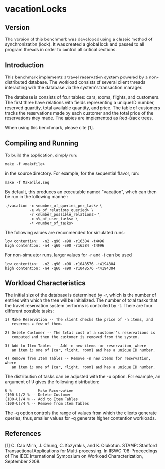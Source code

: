 # vacationLocks

Version
-------
The version of this benchmark was developed using a classic method of synchronization (lock). It was created a global lock and passed to all program threads in order to control all critical sections.


Introduction
------------

This benchmark implements a travel reservation system powered by a
non-distributed database. The workload consists of several client threads
interacting with the database via the system's transaction manager.

The database is consists of four tables: cars, rooms, flights, and customers.
The first three have relations with fields representing a unique ID number,
reserved quantity, total available quantity, and price. The table of customers
tracks the reservations made by each customer and the total price of the
reservations they made. The tables are implemented as Red-Black trees.

When using this benchmark, please cite [1].


Compiling and Running
---------------------

To build the application, simply run:

    make -f <makefile>

in the source directory. For example, for the sequential flavor, run:

    make -f Makefile.seq

By default, this produces an executable named "vacation", which can then be
run in the following manner:

    ./vacation -n <number_of_queries_per_task> \
               -q <%_of_relations_queried> \
               -r <number_possible_relations> \
               -u <%_of_user_tasks> \
               -t <number_of_tasks>

The following values are recommended for simulated runs:

    low contention:  -n2 -q90 -u98 -r16384 -t4096
    high contention: -n4 -q60 -u90 -r16384 -t4096

For non-simulator runs, larger values for -r and -t can be used:

    low contention:  -n2 -q90 -u98 -r1048576 -t4194304
    high contention: -n4 -q60 -u90 -r1048576 -t4194304


Workload Characteristics
------------------------

The initial size of the database is determined by -r, which is the number of
entries with which the tree will be initialized. The number of total tasks that
the travel reservation system performs is controlled by -t. There are four
different possible tasks:

    1) Make Reservation -- The client checks the price of -n items, and
       reserves a few of them.

    2) Delete Customer -- The total cost of a customer's reservations is
       computed and then the customer is removed from the system.

    3) Add to Item Tables -- Add -n new items for reservation, where
       an item is one of {car, flight, room} and has a unique ID number.

    4) Remove from Item Tables -- Remove -n new items for reservation, where
       an item is one of {car, flight, room} and has a unique ID number.

The distribution of tasks can be adjusted with the -u option. For example,
an argument of U gives the following distribution:

    U % ---------- Make Reservation
    (100-U)/2 % -- Delete Customer
    (100-U)/4 % -- Add to Item Tables
    (100-U)/4 % -- Remove from Item Tables

The -q option controls the range of values from which the clients generate
queries; thus, smaller values for -q generate higher contention workloads.


References
----------

[1] C. Cao Minh, J. Chung, C. Kozyrakis, and K. Olukotun. STAMP: Stanford 
    Transactional Applications for Multi-processing. In IISWC '08: Proceedings
    of The IEEE International Symposium on Workload Characterization,
    September 2008. 
